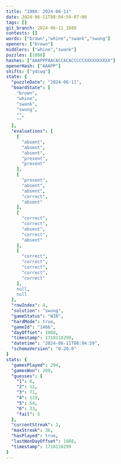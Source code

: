 ```yaml
---
title: "1088: 2024-06-11"
date: 2024-06-11T08:04:59-07:00
tags: []
git_branch: 2024-06-11_1088
contests: []
words: ["brown","whine","swank","swung"]
openers: ["brown"]
middlers: ["whine","swank"]
puzzles: [1088]
hashes: ["AAAPPPAACACCACACCCCCXXXXXXXXXX"]
openerHash: ["AAAPP"]
shifts: ["ydcwq"]
state: {
  "puzzleDate": "2024-06-11",
  "boardState": [
    "brown",
    "whine",
    "swank",
    "swung",
    "",
    ""
  ],
  "evaluations": [
    [
      "absent",
      "absent",
      "absent",
      "present",
      "present"
    ],
    [
      "present",
      "absent",
      "absent",
      "correct",
      "absent"
    ],
    [
      "correct",
      "correct",
      "absent",
      "correct",
      "absent"
    ],
    [
      "correct",
      "correct",
      "correct",
      "correct",
      "correct"
    ],
    null,
    null
  ],
  "rowIndex": 4,
  "solution": "swung",
  "gameStatus": "WIN",
  "hardMode": true,
  "gameId": "1466",
  "dayOffset": 1088,
  "timestamp": 1718118299,
  "datetime": "2024-06-11T08:04:59",
  "schemaVersion": "0.20.0"
}
stats: {
  "gamesPlayed": 294,
  "gamesWon": 289,
  "guesses": {
    "1": 0,
    "2": 12,
    "3": 71,
    "4": 119,
    "5": 54,
    "6": 33,
    "fail": 5
  },
  "currentStreak": 3,
  "maxStreak": 36,
  "hasPlayed": true,
  "lastWonDayOffset": 1088,
  "timestamp": 1718118299
}
---
```

<!-- more -->
